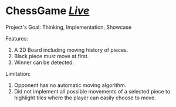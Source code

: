 # ChessGame **_[Live](https://mushfiq13.github.io/Chess/)_**

Project's Goal: Thinking, Implementation, Showcase

Features:

1. A 2D Board including moving history of pieces.
2. Black piece must move at first.
3. Winner can be detected.

Limitation:

1. Opponent has no automatic moving algorithm.
2. Did not implement all possible movements of a selected piece to highlight
   tiles where the player can easily choose to move.

